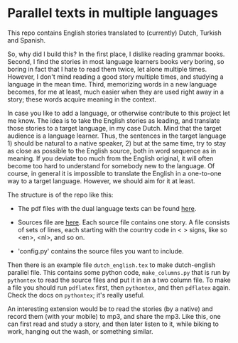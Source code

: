 # Parallel texts in multiple languages


This repo contains English stories translated to (currently) Dutch, Turkish and Spanish.  

So, why did I build this? In the first place, I dislike reading
grammar books. Second, I find the stories in most language learners
books very boring, so boring in fact that I hate to read them twice,
let alone multiple times. However, I don't mind reading a good story
multiple times, and studying a language in the mean time. Third,
memorizing words in a new language becomes, for me at least, much
easier when they are used right away in a story; these words acquire
meaning in the context.


In case you like to add a language, or otherwise contribute to this
project let me know. The idea is to take the English stories as
leading, and translate those stories to a target language, in my case
Dutch. Mind that the target audience is a language learner. Thus, the
sentences in the target language 1) should be natural to a native
speaker, 2) but at the same time, try to stay as close as possible to
the English source, both in word sequence as in meaning. If you
deviate too much from the English original, it will often become too
hard to understand for somebody new to the language. Of course, in
general it is impossible to translate the English in a one-to-one way
to a target language. However, we should aim for it at least.


The structure is of the repo like this:

- The pdf files with the dual language texts can be found [here](https://github.com/ndvanforeest/parallel-translations/tree/master/pdf_files).

- Sources file are [here](https://github.com/ndvanforeest/parallel-translations/tree/master/source_files). Each source file contains one story. A file consists of sets of lines, each starting with the country code in &lt; &gt; signs, like so &lt;en&gt;, &lt;nl&gt;, and so on.

- 'config.py' contains the source files you want to include.


Then there is an example file `dutch_english.tex` to make
dutch-english parallel file. This contains some python code,
`make_columns.py` that is run by `pythontex` to read the source files
and put it in an a two column file. To make a file you should run
`pdflatex` first, then `pythontex`, and then `pdflatex` again. Check
the docs on `pythontex`; it's really useful.


An interesting extension would be to read the stories (by a native)
and record them (with your mobile) to mp3, and share the mp3. Like
this, one can first read and study a story, and then later listen to
it, while biking to work, hanging out the wash, or something similar.


